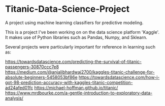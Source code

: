 # Titanic-Data-Science-Project
A project using machine learning classifiers for predictive modeling.

This is a project I've been working on on the data science platform 
'Kaggle'. It makes use of Python libraries such as Pandas, Numpy, and
Sklearn.

Several projects were particularly important for reference in learning 
such as:

https://towardsdatascience.com/predicting-the-survival-of-titanic-passengers-30870ccc7e8
https://medium.com/@anjalibhardwaj2700/kaggles-titanic-challenge-for-absolute-beginners-5458053bf86e
https://towardsdatascience.com/how-i-got-98-prediction-accuracy-with-kaggles-titanic-competition-ad24afed01fc
https://michael-hoffman.github.io/titanic/
https://www.mrdbourke.com/a-gentle-introduction-to-exploratory-data-analysis/

